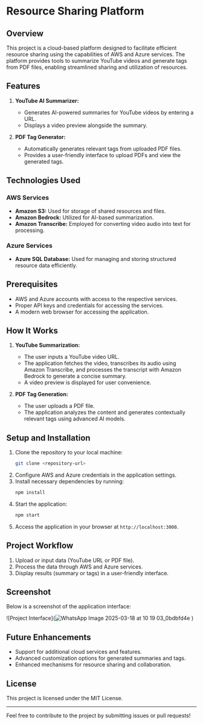 
# Resource Sharing Platform

## Overview
This project is a cloud-based platform designed to facilitate efficient resource sharing using the capabilities of AWS and Azure services. The platform provides tools to summarize YouTube videos and generate tags from PDF files, enabling streamlined sharing and utilization of resources.

## Features
1. **YouTube AI Summarizer:**
   - Generates AI-powered summaries for YouTube videos by entering a URL.
   - Displays a video preview alongside the summary.

2. **PDF Tag Generator:**
   - Automatically generates relevant tags from uploaded PDF files.
   - Provides a user-friendly interface to upload PDFs and view the generated tags.

## Technologies Used
### AWS Services
- **Amazon S3:** Used for storage of shared resources and files.
- **Amazon Bedrock:** Utilized for AI-based summarization.
- **Amazon Transcribe:** Employed for converting video audio into text for processing.

### Azure Services
- **Azure SQL Database:** Used for managing and storing structured resource data efficiently.

## Prerequisites
- AWS and Azure accounts with access to the respective services.
- Proper API keys and credentials for accessing the services.
- A modern web browser for accessing the application.

## How It Works
1. **YouTube Summarization:**
   - The user inputs a YouTube video URL.
   - The application fetches the video, transcribes its audio using Amazon Transcribe, and processes the transcript with Amazon Bedrock to generate a concise summary.
   - A video preview is displayed for user convenience.

2. **PDF Tag Generation:**
   - The user uploads a PDF file.
   - The application analyzes the content and generates contextually relevant tags using advanced AI models.

## Setup and Installation
1. Clone the repository to your local machine:
   ```bash
   git clone <repository-url>
   ```
2. Configure AWS and Azure credentials in the application settings.
3. Install necessary dependencies by running:
   ```bash
   npm install
   ```
4. Start the application:
   ```bash
   npm start
   ```
5. Access the application in your browser at `http://localhost:3000`.

## Project Workflow
1. Upload or input data (YouTube URL or PDF file).
2. Process the data through AWS and Azure services.
3. Display results (summary or tags) in a user-friendly interface.

## Screenshot
Below is a screenshot of the application interface:

![Project Interface](![WhatsApp Image 2025-03-18 at 10 19 03_0bdbfd4e](https://github.com/user-attachments/assets/ad1ac78c-fcdf-467b-ae36-a40c6e91352e)
)

## Future Enhancements
- Support for additional cloud services and features.
- Advanced customization options for generated summaries and tags.
- Enhanced mechanisms for resource sharing and collaboration.

## License
This project is licensed under the MIT License.

---
Feel free to contribute to the project by submitting issues or pull requests!
